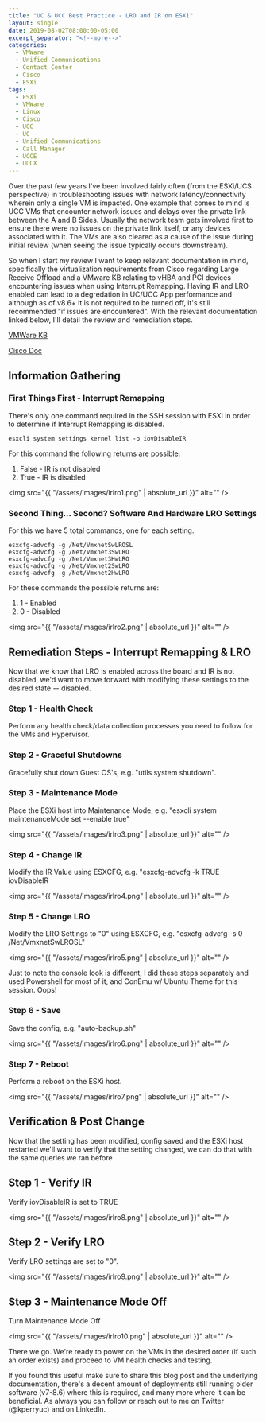 ```yaml
---
title: "UC & UCC Best Practice - LRO and IR on ESXi"
layout: single
date: 2019-08-02T08:00:00-05:00
excerpt_separator: "<!--more-->"
categories:
  - VMWare
  - Unified Communications
  - Contact Center
  - Cisco
  - ESXi
tags:
  - ESXi
  - VMWare
  - Linux
  - Cisco
  - UCC
  - UC
  - Unified Communications
  - Call Manager
  - UCCE
  - UCCX
---
```


Over the past few years I've been involved fairly often (from the ESXi/UCS perspective) in troubleshooting issues with network latency/connectivity wherein only a single VM is impacted. One example that comes to mind is  UCC VMs that encounter network issues and delays over the private link between the A and B Sides. Usually the network team gets involved first to ensure there were no issues on the private link itself, or any devices associated with it. The VMs are also cleared as a cause of the issue during initial review (when seeing the issue typically occurs downstream).

<!--more-->

So when I start my review I want to keep relevant documentation in mind, specifically the virtualization requirements from Cisco regarding Large Receive Offload and a VMware KB relating to vHBA and PCI devices encountering issues when using Interrupt Remapping. Having IR and LRO enabled can lead to a degredation in UC/UCC App performance and although as of v8.6+ it is not required to be turned off, it's still recommended "if issues are encountered".  With the relevant documentation linked below, I'll detail the review and remediation steps.

[VMWare KB](https://kb.vmware.com/s/article/1030265)

[Cisco Doc](https://www.cisco.com/c/dam/en/us/td/docs/voice_ip_comm/uc_system/virtualization/virtualization-software-requirements.html)

## Information Gathering

### First Things First - Interrupt Remapping

There's only one command required in the SSH session with ESXi in order to determine if Interrupt Remapping is disabled.

```text
esxcli system settings kernel list -o iovDisableIR
```

For this command the following returns are possible:

1. False - IR is not disabled
2. True - IR is disabled

<span class="image fit"><img src="{{ "/assets/images/irlro1.png" | absolute_url }}" alt="" /></span>

### Second Thing... Second? Software And Hardware LRO Settings

For this we have 5 total commands, one for each setting.

```text
esxcfg-advcfg -g /Net/VmxnetSwLROSL
esxcfg-advcfg -g /Net/Vmxnet3SwLRO
esxcfg-advcfg -g /Net/Vmxnet3HwLRO
esxcfg-advcfg -g /Net/Vmxnet2SwLRO
esxcfg-advcfg -g /Net/Vmxnet2HwLRO
```

For these commands the possible returns are:

1. 1 - Enabled
2. 0 - Disabled

<span class="image fit"><img src="{{ "/assets/images/irlro2.png" | absolute_url }}" alt="" /></span>

## Remediation Steps - Interrupt Remapping & LRO

Now that we know that LRO is enabled across the board and IR is not disabled, we'd want to move forward with modifying these settings to the desired state -- disabled.

### Step 1 - Health Check

Perform any health check/data collection processes you need to follow for the VMs and Hypervisor.

### Step 2 - Graceful Shutdowns

Gracefully shut down Guest OS's, e.g. "utils system shutdown".

### Step 3 - Maintenance Mode

Place the ESXi host into Maintenance Mode, e.g. "esxcli system maintenanceMode set --enable true"

<span class="image fit"><img src="{{ "/assets/images/irlro3.png" | absolute_url }}" alt="" /></span>

### Step 4 - Change IR

Modify the IR Value using ESXCFG, e.g. "esxcfg-advcfg -k TRUE iovDisableIR

<span class="image fit"><img src="{{ "/assets/images/irlro4.png" | absolute_url }}" alt="" /></span>

### Step 5 - Change LRO

Modify the LRO Settings to "0" using ESXCFG, e.g. "esxcfg-advcfg -s 0 /Net/VmxnetSwLROSL"

<span class="image fit"><img src="{{ "/assets/images/irlro5.png" | absolute_url }}" alt="" /></span>

Just to note the console look is different, I did these steps separately and used Powershell for most of it, and ConEmu w/ Ubuntu Theme for this session. Oops!

### Step 6 - Save

Save the config, e.g. "auto-backup.sh"

<span class="image fit"><img src="{{ "/assets/images/irlro6.png" | absolute_url }}" alt="" /></span>

### Step 7 - Reboot

Perform a reboot on the ESXi host.

<span class="image fit"><img src="{{ "/assets/images/irlro7.png" | absolute_url }}" alt="" /></span>

## Verification & Post Change

Now that the setting has been modified, config saved and the ESXi host restarted we'll want to verify that the setting changed, we can do that with the same queries we ran before

## Step 1 - Verify IR

Verify iovDisableIR is set to TRUE

<span class="image fit"><img src="{{ "/assets/images/irlro8.png" | absolute_url }}" alt="" /></span>

## Step 2 - Verify LRO

Verify LRO settings are set to "0".

<span class="image fit"><img src="{{ "/assets/images/irlro9.png" | absolute_url }}" alt="" /></span>

## Step 3 - Maintenance Mode Off

Turn Maintenance Mode Off

<span class="image fit"><img src="{{ "/assets/images/irlro10.png" | absolute_url }}" alt="" /></span>

There we go. We're ready to power on the VMs in the desired order (if such an order exists) and proceed to VM health checks and testing.

If you found this useful make sure to share this blog post and the underlying documentation, there's a decent amount of deployments still running older software (v7-8.6) where this is required, and many more where it can be beneficial. As always you can follow or reach out to me on Twitter (@kperryuc) and on LinkedIn.
